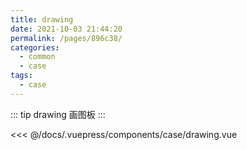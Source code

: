 ```yaml
---
title: drawing
date: 2021-10-03 21:44:20
permalink: /pages/896c38/
categories:
  - common
  - case
tags:
  - case
---
```



::: tip drawing
画图板
:::

<InitDemoBlock>
  <div>
    <case-drawing/>
  </div>
</InitDemoBlock>

<<< @/docs/.vuepress/components/case/drawing.vue